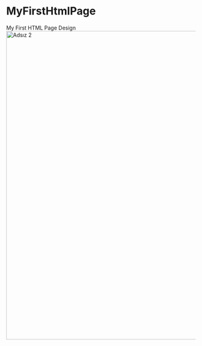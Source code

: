 # MyFirstHtmlPage
 My First HTML Page Design
<img width="819" alt="Adsız 2" src="https://user-images.githubusercontent.com/93087643/170580576-82d9b01f-87d5-499b-b74a-d02a935dc863.png">
